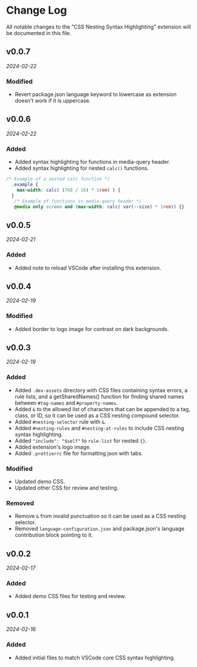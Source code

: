 # Change Log

All notable changes to the "CSS Nesting Syntax Highlighting" extension will be documented in this file.

## v0.0.7

_2024-02-22_

### Modified

- Revert package.json language keyword to lowercase as extension doesn't work if it is uppercase.

## v0.0.6

_2024-02-22_

### Added

- Added syntax highlighting for functions in media-query header.
- Added syntax highlighting for nested `calc()` functions.

```css
/* Example of a nested calc function */
  .example {
    max-width: calc( (768 / 16) * 1rem) ) {
  }
   /* Example of functions in media-query header */
   @media only screen and (max-width: calc( var(--size) * 1rem)) {}
```

## v0.0.5

_2024-02-21_

### Added

- Added note to reload VSCode after installing this extension.

## v0.0.4

_2024-02-19_

### Modified

- Added border to logo image for contrast on dark backgrounds.

## v0.0.3

_2024-02-19_

### Added

- Added `.dev-assets` directory with CSS files containing syntax errors, a rule lists, and a getSharedNames() function for finding shared names between `#tag-names` and `#property-names`.
- Added `&` to the allowed list of characters that can be appended to a tag, class, or ID, so it can be used as a CSS nesting compound selector.
- Added `#nesting-selector` rule with `&`.
- Added `#nesting-rules` and `#nesting-at-rules` to include CSS nesting syntax highlighting.
- Added `"include": "$self"` to `rule-list` for nested `{}`.
- Added extension's logo image.
- Added `.prettierrc` file for formatting json with tabs.

### Modified

- Updated demo CSS.
- Updated other CSS for review and testing.

### Removed

- Remove `&` from invalid punctuation so it can be used as a CSS nesting selector.
- Removed `language-configuration.json` and package.json's language contribution block pointing to it.

## v0.0.2

_2024-02-17_

### Added

- Added demo CSS files for testing and review.

## v0.0.1

_2024-02-16_

### Added

- Added initial files to match VSCode core CSS syntax highlighting.
